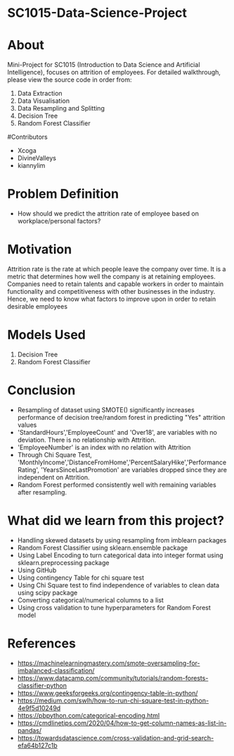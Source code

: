 # SC1015-Data-Science-Project

 # About
 
 Mini-Project for SC1015 (Introduction to Data Science and Artificial Intelligence), focuses on attrition of employees.
 For detailed walkthrough, please view the source code in order from:
 
 1) Data Extraction
 2) Data Visualisation
 3) Data Resampling and Splitting
 4) Decision Tree
 5) Random Forest Classifier

#Contributors
- Xcoga
- DivineValleys
- kiannylim

# Problem Definition
- How should we predict the attrition rate of employee based on workplace/personal factors?

# Motivation
Attrition rate is the rate at which people leave the company over time. 
It is a metric that determines how well the company is at retaining employees.
Companies need to retain talents and capable workers in order to maintain functionality and competitiveness with other businesses in the industry.
Hence, we need to know what factors to improve upon in order to retain desirable employees

# Models Used
1) Decision Tree
2) Random Forest Classifier


# Conclusion
- Resampling of dataset using SMOTE() significantly increases performance of decision tree/random forest in predicting "Yes" attrition values
- 'StandardHours','EmployeeCount' and 'Over18', are variables with no deviation. There is no relationship with Attrition.
- 'EmployeeNumber' is an index with no relation with Attrition
- Through Chi Square Test, 'MonthlyIncome','DistanceFromHome','PercentSalaryHike','PerformanceRating',
'YearsSinceLastPromotion' are variables dropped since they are independent on Attrition.
- Random Forest performed consistently well with remaining variables after resampling.


# What did we learn from this project?
- Handling skewed datasets by using resampling from imblearn packages
- Random Forest Classifier using sklearn.ensemble package
- Using Label Encoding to turn categorical data into integer format using sklearn.preprocessing package
- Using GitHub
- Using contingency Table for chi square test
- Using Chi Square test to find independence of variables to clean data using scipy package
- Converting categorical/numerical columns to a list
- Using cross validation to tune hyperparameters for Random Forest model

# References
- https://machinelearningmastery.com/smote-oversampling-for-imbalanced-classification/
- https://www.datacamp.com/community/tutorials/random-forests-classifier-python
- https://www.geeksforgeeks.org/contingency-table-in-python/
- https://medium.com/swlh/how-to-run-chi-square-test-in-python-4e9f5d10249d
- https://pbpython.com/categorical-encoding.html
- https://cmdlinetips.com/2020/04/how-to-get-column-names-as-list-in-pandas/
- https://towardsdatascience.com/cross-validation-and-grid-search-efa64b127c1b
